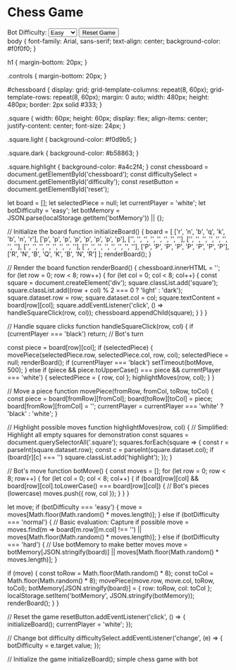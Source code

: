 <!DOCTYPE html>
<html lang="en">
<head>
  <meta charset="UTF-8">
  <meta name="viewport" content="width=device-width, initial-scale=1.0">
  <title>Chess Game</title>
  <link rel="stylesheet" href="style.css">
</head>
<body>
  <h1>Chess Game</h1>
  <div class="controls">
    <label for="difficulty">Bot Difficulty:</label>
    <select id="difficulty">
      <option value="easy">Easy</option>
      <option value="normal">Normal</option>
      <option value="hard">Hard</option>
    </select>
    <button id="reset">Reset Game</button>
  </div>
  <div id="chessboard"></div>
  <script src="script.js"></script>
</body>
</html>
body {
  font-family: Arial, sans-serif;
  text-align: center;
  background-color: #f0f0f0;
}

h1 {
  margin-bottom: 20px;
}

.controls {
  margin-bottom: 20px;
}

#chessboard {
  display: grid;
  grid-template-columns: repeat(8, 60px);
  grid-template-rows: repeat(8, 60px);
  margin: 0 auto;
  width: 480px;
  height: 480px;
  border: 2px solid #333;
}

.square {
  width: 60px;
  height: 60px;
  display: flex;
  align-items: center;
  justify-content: center;
  font-size: 24px;
}

.square.light {
  background-color: #f0d9b5;
}

.square.dark {
  background-color: #b58863;
}

.square.highlight {
  background-color: #a4c2f4;
}
const chessboard = document.getElementById('chessboard');
const difficultySelect = document.getElementById('difficulty');
const resetButton = document.getElementById('reset');

let board = [];
let selectedPiece = null;
let currentPlayer = 'white';
let botDifficulty = 'easy';
let botMemory = JSON.parse(localStorage.getItem('botMemory')) || {};

// Initialize the board
function initializeBoard() {
  board = [
    ['r', 'n', 'b', 'q', 'k', 'b', 'n', 'r'],
    ['p', 'p', 'p', 'p', 'p', 'p', 'p', 'p'],
    ['', '', '', '', '', '', '', ''],
    ['', '', '', '', '', '', '', ''],
    ['', '', '', '', '', '', '', ''],
    ['', '', '', '', '', '', '', ''],
    ['P', 'P', 'P', 'P', 'P', 'P', 'P', 'P'],
    ['R', 'N', 'B', 'Q', 'K', 'B', 'N', 'R']
  ];
  renderBoard();
}

// Render the board
function renderBoard() {
  chessboard.innerHTML = '';
  for (let row = 0; row < 8; row++) {
    for (let col = 0; col < 8; col++) {
      const square = document.createElement('div');
      square.classList.add('square');
      square.classList.add((row + col) % 2 === 0 ? 'light' : 'dark');
      square.dataset.row = row;
      square.dataset.col = col;
      square.textContent = board[row][col];
      square.addEventListener('click', () => handleSquareClick(row, col));
      chessboard.appendChild(square);
    }
  }
}

// Handle square clicks
function handleSquareClick(row, col) {
  if (currentPlayer === 'black') return; // Bot's turn

  const piece = board[row][col];
  if (selectedPiece) {
    movePiece(selectedPiece.row, selectedPiece.col, row, col);
    selectedPiece = null;
    renderBoard();
    if (currentPlayer === 'black') setTimeout(botMove, 500);
  } else if (piece && piece.toUpperCase() === piece && currentPlayer === 'white') {
    selectedPiece = { row, col };
    highlightMoves(row, col);
  }
}

// Move a piece
function movePiece(fromRow, fromCol, toRow, toCol) {
  const piece = board[fromRow][fromCol];
  board[toRow][toCol] = piece;
  board[fromRow][fromCol] = '';
  currentPlayer = currentPlayer === 'white' ? 'black' : 'white';
}

// Highlight possible moves
function highlightMoves(row, col) {
  // Simplified: Highlight all empty squares for demonstration
  const squares = document.querySelectorAll('.square');
  squares.forEach(square => {
    const r = parseInt(square.dataset.row);
    const c = parseInt(square.dataset.col);
    if (board[r][c] === '') square.classList.add('highlight');
  });
}

// Bot's move
function botMove() {
  const moves = [];
  for (let row = 0; row < 8; row++) {
    for (let col = 0; col < 8; col++) {
      if (board[row][col] && board[row][col].toLowerCase() === board[row][col]) {
        // Bot's pieces (lowercase)
        moves.push({ row, col });
      }
    }
  }

  let move;
  if (botDifficulty === 'easy') {
    move = moves[Math.floor(Math.random() * moves.length)];
  } else if (botDifficulty === 'normal') {
    // Basic evaluation: Capture if possible
    move = moves.find(m => board[m.row][m.col] !== '') || moves[Math.floor(Math.random() * moves.length)];
  } else if (botDifficulty === 'hard') {
    // Use botMemory to make better moves
    move = botMemory[JSON.stringify(board)] || moves[Math.floor(Math.random() * moves.length)];
  }

  if (move) {
    const toRow = Math.floor(Math.random() * 8);
    const toCol = Math.floor(Math.random() * 8);
    movePiece(move.row, move.col, toRow, toCol);
    botMemory[JSON.stringify(board)] = { row: toRow, col: toCol };
    localStorage.setItem('botMemory', JSON.stringify(botMemory));
    renderBoard();
  }
}

// Reset the game
resetButton.addEventListener('click', () => {
  initializeBoard();
  currentPlayer = 'white';
});

// Change bot difficulty
difficultySelect.addEventListener('change', (e) => {
  botDifficulty = e.target.value;
});

// Initialize the game
initializeBoard();
simple chess game with bot 
